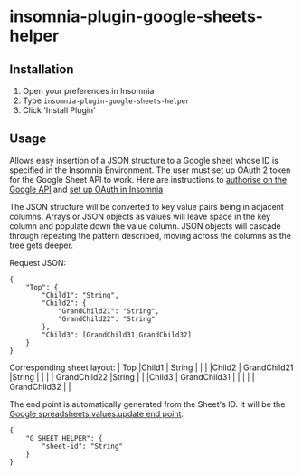 # insomnia-plugin-google-sheets-helper

## Installation
1. Open your preferences in Insomnia
2. Type `insomnia-plugin-google-sheets-helper`
3. Click 'Install Plugin'

## Usage
Allows easy insertion of a JSON structure to a Google sheet whose ID is specified in the Insomnia Environment. The user must set up OAuth 2 token for the Google Sheet API to work. Here are instructions to [authorise on the Google API](https://developers.google.com/sheets/api/guides/authorizing "Google Sheet's Authorisation") and [set up OAuth in Insomnia](https://insomnia.rest/blog/oauth2-github-api/ "Insomnia OAuth setup")

The JSON structure will be converted to key value pairs being in adjacent columns. Arrays or JSON objects as values will leave space in the key column and populate down the value column. JSON objects will cascade through repeating the pattern described, moving across the columns as the tree gets deeper.

Request JSON:
```
{
    "Top": {
        "Child1": "String",
        "Child2": {
            "GrandChild21": "String",
            "GrandChild22": "String"
        },
        "Child3": [GrandChild31,GrandChild32]
    }
}
```
Corresponding sheet layout:
| Top   |Child1 | String        |       |
|       |Child2 | GrandChild21  |String |
|       |       | GrandChild22  |String |
|       |Child3 | GrandChild31  |       |
|       |       | GrandChild32  |       |

The end point is automatically generated from the Sheet's ID. It will be the [Google spreadsheets.values.update end point](https://developers.google.com/sheets/api/reference/rest/v4/spreadsheets.values/update).

```
{
    "G_SHEET_HELPER": {
        "sheet-id": "String"
    }
}
```